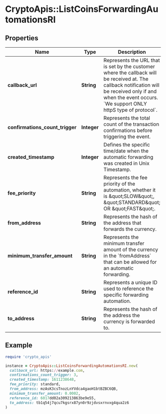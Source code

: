 # CryptoApis::ListCoinsForwardingAutomationsRI

## Properties

| Name | Type | Description | Notes |
| ---- | ---- | ----------- | ----- |
| **callback_url** | **String** | Represents the URL that is set by the customer where the callback will be received at. The callback notification will be received only if and when the event occurs. &#x60;We support ONLY httpS type of protocol&#x60;. |  |
| **confirmations_count_trigger** | **Integer** | Represents the total count of the transaction confirmations before triggering the event. |  |
| **created_timestamp** | **Integer** | Defines the specific time/date when the automatic forwarding was created in Unix Timestamp. |  |
| **fee_priority** | **String** | Represents the fee priority of the automation, whether it is \&quot;SLOW\&quot;, \&quot;STANDARD\&quot; OR \&quot;FAST\&quot;. |  |
| **from_address** | **String** | Represents the hash of the address that forwards the currency. |  |
| **minimum_transfer_amount** | **String** | Represents the minimum transfer amount of the currency in the &#x60;fromAddress&#x60; that can be allowed for an automatic forwarding. |  |
| **reference_id** | **String** | Represents a unique ID used to reference the specific forwarding automation. |  |
| **to_address** | **String** | Represents the hash of the address the currency is forwarded to. |  |

## Example

```ruby
require 'crypto_apis'

instance = CryptoApis::ListCoinsForwardingAutomationsRI.new(
  callback_url: https://example.com,
  confirmations_count_trigger: 3,
  created_timestamp: 1611238648,
  fee_priority: standard,
  from_address: mzAsK3csTnozLnYVdca4gaoH1btBZBC6QB,
  minimum_transfer_amount: 0.0002,
  reference_id: 6017dd02a309213863be9e55,
  to_address: tb1q54j7qcu7kgsrx87yn0r9zjdvsxrnvxg4qua2z6
)
```

